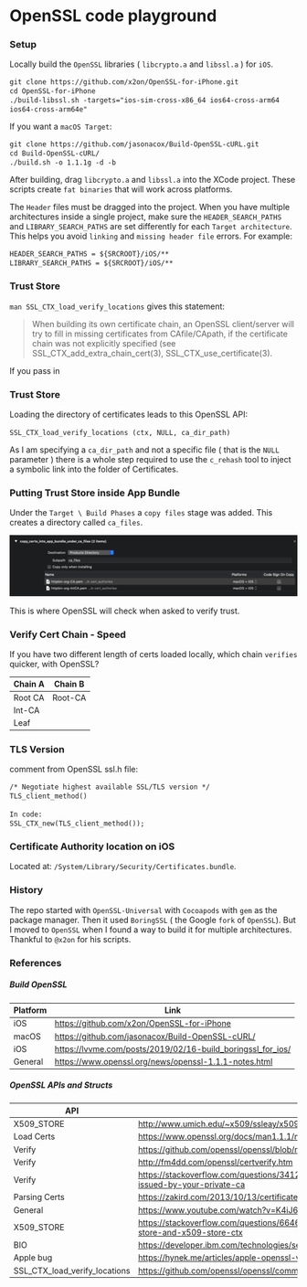 # OpenSSL code playground
### Setup
Locally build the `OpenSSL` libraries ( `libcrypto.a` and `libssl.a` ) for `iOS`.

```
git clone https://github.com/x2on/OpenSSL-for-iPhone.git
cd OpenSSL-for-iPhone
./build-libssl.sh -targets="ios-sim-cross-x86_64 ios64-cross-arm64 ios64-cross-arm64e"
```
If you want a `macOS Target`:
```
git clone https://github.com/jasonacox/Build-OpenSSL-cURL.git
cd Build-OpenSSL-cURL/
./build.sh -o 1.1.1g -d -b
```

After building, drag `libcrypto.a` and `libssl.a` into the XCode project. These scripts create `fat binaries` that will work across platforms.  

The `Header` files must be dragged into the project.  When you have multiple architectures inside a single project, make sure the `HEADER_SEARCH_PATHS` and `LIBRARY_SEARCH_PATHS` are set differently for each `Target architecture`.  This helps you avoid `linking` and `missing header file` errors.  For example:

```
HEADER_SEARCH_PATHS = ${SRCROOT}/iOS/**
LIBRARY_SEARCH_PATHS = ${SRCROOT}/iOS/**
```
### Trust Store
`man SSL_CTX_load_verify_locations` gives this statement:

>  When building its own certificate chain, an OpenSSL client/server
       will try to fill in missing certificates from CAfile/CApath, if the certificate chain was not explicitly specified (see
       SSL_CTX_add_extra_chain_cert(3), SSL_CTX_use_certificate(3).

If you pass in

### Trust Store
Loading the directory of certificates leads to this OpenSSL API:

`SSL_CTX_load_verify_locations (ctx, NULL, ca_dir_path)`

As I am specifying a `ca_dir_path` and not a specific file ( that is the `NULL` parameter ) there is a whole step required to use the `c_rehash` tool to inject a symbolic link into the folder of Certificates.

### Putting Trust Store inside App Bundle
Under the `Target \ Build Phases` a `copy files` stage was added. This creates a directory called `ca_files`.  

![copy_certs](/images/2020/11/copy-certs.png)

This is where OpenSSL will check when asked to verify trust.

### Verify Cert Chain - Speed
If you have two different length of certs loaded locally, which chain `verifies` quicker, with OpenSSL?

Chain A  |  Chain B
--|--
Root CA | Root-CA
Int-CA |
Leaf  |



### TLS Version
comment from OpenSSL ssl.h file:
```
/* Negotiate highest available SSL/TLS version */
TLS_client_method()

In code:
SSL_CTX_new(TLS_client_method());
```
### Certificate Authority location on iOS
Located at: `/System/Library/Security/Certificates.bundle`.

### History
The repo started with `OpenSSL-Universal` with `Cocoapods` with `gem` as the package manager.  Then it used `BoringSSL` ( the Google `fork` of `OpenSSL`).  But I moved to `OpenSSL` when I found a way to build it for multiple architectures.  Thankful to `@x2on` for his scripts.

### References

##### Build OpenSSL

Platform  |  Link
--|--
iOS  |  https://github.com/x2on/OpenSSL-for-iPhone
macOS  |  https://github.com/jasonacox/Build-OpenSSL-cURL/
iOS  |  https://lvvme.com/posts/2019/02/16-build_boringssl_for_ios/
General |  https://www.openssl.org/news/openssl-1.1.1-notes.html

##### OpenSSL APIs and Structs
API  |  Link
--|--
X509_STORE | http://www.umich.edu/~x509/ssleay/x509_store.html
Load Certs |  https://www.openssl.org/docs/man1.1.1/man3/X509_STORE_load_locations.html
Verify | https://github.com/openssl/openssl/blob/master/apps/verify.c
Verify  | http://fm4dd.com/openssl/certverify.htm
Verify |  https://stackoverflow.com/questions/3412032/how-do-you-verify-a-public-key-was-issued-by-your-private-ca
Parsing Certs |  https://zakird.com/2013/10/13/certificate-parsing-with-openssl
General |  https://www.youtube.com/watch?v=K4iJ6iK4xPE
X509_STORE |  https://stackoverflow.com/questions/6646841/what-is-the-difference-between-x509-store-and-x509-store-ctx
BIO  |  https://developer.ibm.com/technologies/security/tutorials/l-openssl/
Apple bug  |  https://hynek.me/articles/apple-openssl-verification-surprises/
SSL_CTX_load_verify_locations | https://github.com/openssl/openssl/commit/6dcb100f89d0ef081771d533fed342412ac7a13f
